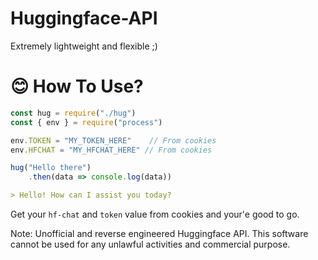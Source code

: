 # Huggingface-API
Extremely lightweight and flexible ;)

# 😊 How To Use?
```javascript
const hug = require("./hug")
const { env } = require("process")

env.TOKEN = "MY_TOKEN_HERE"    // From cookies
env.HFCHAT = "MY_HFCHAT_HERE" // From cookies

hug("Hello there")
    .then(data => console.log(data))
```

```md
> Hello! How can I assist you today?
```

Get your `hf-chat` and `token` value from cookies and your'e good to go.

Note: Unofficial and reverse engineered Huggingface API. This software cannot be used for any unlawful activities and commercial purpose.